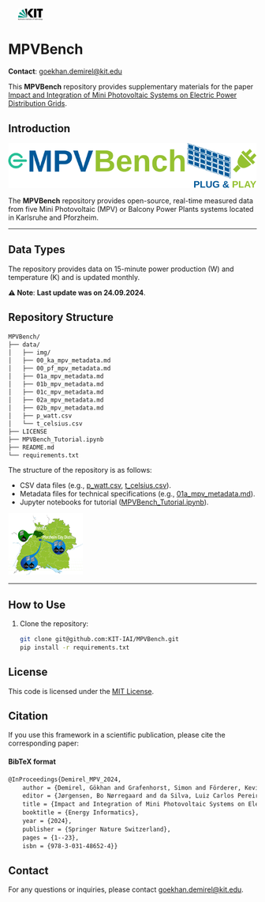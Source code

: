 <p float="left">
    <img src="data/img/icon_kit.png" width="10%" hspace="20"/> 
</p>

# MPVBench

**Contact**: [goekhan.demirel@kit.edu](mailto:goekhan.demirel@kit.edu)

This **MPVBench** repository provides supplementary materials for the paper [Impact and Integration of Mini Photovoltaic Systems on Electric Power Distribution Grids](https://arxiv.org/abs/2404.02763). 

## Introduction
![MPVBenchLogo](data/img/00MPVBench_logo.svg)

The **MPVBench** repository provides open-source, real-time measured data from five Mini Photovoltaic (MPV) or Balcony Power Plants systems located in Karlsruhe and Pforzheim.

---
## Data Types
The repository provides data on 15-minute power production (W) and temperature (K) and is updated monthly.

**⚠️ Note**: **Last update was on 24.09.2024**.

## Repository Structure
```plaintext
MPVBench/
├── data/
│   ├── img/
│   ├── 00_ka_mpv_metadata.md
│   ├── 00_pf_mpv_metadata.md
│   ├── 01a_mpv_metadata.md
│   ├── 01b_mpv_metadata.md
│   ├── 01c_mpv_metadata.md
│   ├── 02a_mpv_metadata.md
│   ├── 02b_mpv_metadata.md
│   ├── p_watt.csv
│   └── t_celsius.csv
├── LICENSE
├── MPVBench_Tutorial.ipynb
├── README.md
└── requirements.txt
```

The structure of the repository is as follows:
  - CSV data files (e.g., [p_watt.csv](data/p_watt.csv), [t_celsius.csv](data/t_celsius.csv)).
  - Metadata files for technical specifications (e.g., [01a_mpv_metadata.md](data/01a_mpv_metadata.md)).
  - Jupyter notebooks for tutorial ([MPVBench_Tutorial.ipynb](MPVBench_Tutorial.ipynb)).


<img src="data/img/05MPVs_Location_map.svg" alt="MPVBenchmarkMAP" style="width:30%;">

---

## How to Use
1. Clone the repository:
   ```bash
   git clone git@github.com:KIT-IAI/MPVBench.git
   pip install -r requirements.txt
   ```

## License
This code is licensed under the [MIT License](LICENSE).

## Citation <a name="citation"></a>
<!-- If you use this framework or our results in your research, please cite our [paper](https://will be published): -->
If you use this framework in a scientific publication, please cite the corresponding paper:

#### BibTeX format
```tex
@InProceedings{Demirel_MPV_2024, 
    author = {Demirel, Gökhan and Grafenhorst, Simon and Förderer, Kevin and Hagenmeyer, Veit}, 
    editor = {Jørgensen, Bo Nørregaard and da Silva, Luiz Carlos Pereira and Ma, Zheng}, 
    title = {Impact and Integration of Mini Photovoltaic Systems on Electric Power Distribution Grids}, 
    booktitle = {Energy Informatics}, 
    year = {2024},
    publisher = {Springer Nature Switzerland},
    pages = {1--23},
    isbn = {978-3-031-48652-4}}
```

## Contact
For any questions or inquiries, please contact goekhan.demirel@kit.edu.
